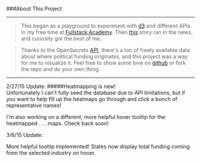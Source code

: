 ###About This Project

***
>This began as a playground to experiment with [d3] and different APIs in my free time at [Fullstack Academy].
>Then [this] story ran in the news, and curiosity got the best of me.


>Thanks to the OpenSecrets [API], there's a ton of freely available data
>about where political funding originates, and this project was a way for me to visualize it.
>Feel free to show some love on [github] or fork the repo and do your own thing.


***

2/27/15 Update:
#####Heatmapping is new!  
Unfortunately I can't fully seed the database due to API limitations, but if you want to help fill up the heatmaps go through and click a bunch of representative names!

I'm also working on a different, more helpful hover tooltip for the heatmapped . . . maps.  Check back soon!


3/6/15 Update:


More helpful tooltip implemented!  States now display total funding coming from the selected industry on hover.






[d3]:http://www.d3js.org
[this]:http://www.salon.com/2014/11/19/house_republicans_just_passed_a_bill_forbidding_scientists_from_advising_the_epa_on_their_own_research/
[Fullstack Academy]:http://www.fullstackacademy.com/
[github]:https://github.com/justincoh/openSecrets
[API]:http://www.opensecrets.org/resources/create/